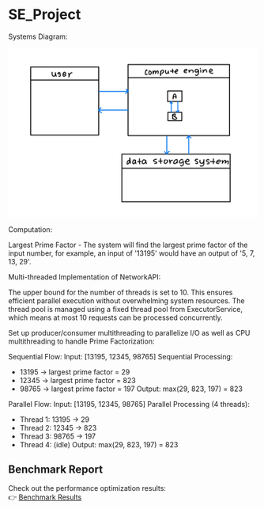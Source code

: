 # SE_Project
Systems Diagram:

![Systems Diagram Image](https://github.com/melataylor519/SE_Project/blob/main/IMG_0020.png?raw=true)


Computation:

Largest Prime Factor - The system will find the largest prime factor of the input number, for example, an input of '13195' would have an output of '5, 7, 13, 29'.


Multi-threaded Implementation of NetworkAPI: 

The upper bound for the number of threads is set to 10. This ensures efficient parallel execution without overwhelming system resources.
The thread pool is managed using a fixed thread pool from ExecutorService, which means at most 10 requests can be processed concurrently.

Set up producer/consumer multithreading to parallelize I/O as well as CPU multithreading to handle Prime Factorization:

Sequential Flow:
Input: [13195, 12345, 98765]
Sequential Processing:
  - 13195 → largest prime factor = 29
  - 12345 → largest prime factor = 823  
  - 98765 → largest prime factor = 197
Output: max(29, 823, 197) = 823

Parallel Flow:
Input: [13195, 12345, 98765]
Parallel Processing (4 threads):
  - Thread 1: 13195 → 29
  - Thread 2: 12345 → 823
  - Thread 3: 98765 → 197
  - Thread 4: (idle)
Output: max(29, 823, 197) = 823

## Benchmark Report

Check out the performance optimization results:  
👉 [Benchmark Results](./benchmark.md)
